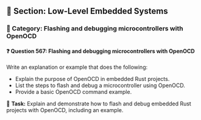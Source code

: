 ## 📘 Section: Low-Level Embedded Systems
### 🔹 Category: Flashing and debugging microcontrollers with OpenOCD
#### ❓ Question 567: Flashing and debugging microcontrollers with OpenOCD

Write an explanation or example that does the following:

- Explain the purpose of OpenOCD in embedded Rust projects.
- List the steps to flash and debug a microcontroller using OpenOCD.
- Provide a basic OpenOCD command example.

🔧 **Task:** Explain and demonstrate how to flash and debug embedded Rust projects with OpenOCD, including an example.

